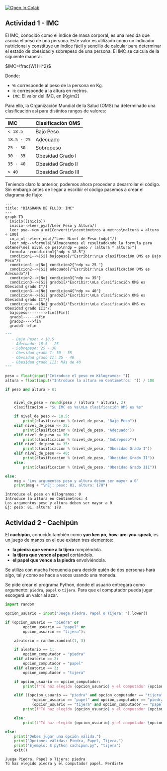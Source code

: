 <a href="https://colab.research.google.com/gist/EniDev911/34ea48dd918bf250765bdd8d0c4c8750/sentencias-condicionales-e-iterativas.ipynb" target="_parent"><img src="https://colab.research.google.com/assets/colab-badge.svg" alt="Open In Colab"/></a>

## Actividad 1 - IMC

El IMC, conocido como el índice de masa corporal, es una medida que asocia el peso de una persona. Este valor es utilizado como un indicador nutricional y constituye un índice fácil y sencillo de calcular para determinar el estado de obesidad y sobrepeso de una persona. El IMC se calcula de la siguiente manera:

$IMC=\frac{W}{H^2}$

Donde:

- `W`: corresponde al peso de la persona en Kg.
- `H`: corresponde a la altura en metros.
- `IMC`: El valor del IMC, en [Kg/m2]

Para ello, la Organización Mundial de la Salud (OMS) ha determinado una clasificación así para distintos rangos de valores:


|IMC|Clasificación OMS|
|:--|:----------------|
|`< 18.5`|Bajo Peso|
|`18.5 - 25`|Adecuado|
|`25 - 30`|Sobrepeso|
|`30 - 35`|Obesidad Grado I|
|`35 - 40`|Obesidad Grado II|
|`> 40`|Obesidad Grado III|


Teniendo claro lo anterior, podemos ahora proceder a desarrollar el código. Sin embargo antes de llegar a escribir el código pasemos a crear el diagrama de flujo:

```mermaid
---
title: "DIAGRAMA DE FLUJO: IMC"
---
graph TD
  inicio([Inicio])
  inicio-->leer_pya[/Leer Peso y Altura/]
  leer_pya-->cm_a_mt[Convertir\ncentimetros a metros\naltura = altura ÷ 100]
  cm_a_mt-->leer_ndp[/"Leer Nivel de Peso (ndp)"/]
  leer_ndp-->formula["Almacenemos el resultado\nde la formula para obtener\nel nivel de peso\nndp = peso / (altura * altura)"]
  formula-->condicion1{"ndp < 18.5"}
  condicion1-->|Si| bajopeso[/"Escribir:\nLa clasificación OMS es Bajo Peso"/]
  condicion1-->|No| condicion2{"ndp <= 25 "}
  condicion2-->|Si| adecuado[/"Escribir:\nLa clasificación OMS es Adecuado"/]
  condicion2-->|No| condicion3{"ndp <= 35"}
  condicion3-->|Si| grado1[/"Escribir:\nLa clasificación OMS es Obesidad grado I"/]
  condicion3-->|No| condicion4{"ndp <= 40"}
  condicion4-->|Si| grado2[/"Escribir:\nLa clasificación OMS es Obesidad grado II"/]
  condicion4-->|No| grado3[/"Escribir:\nLa clasificación OMS es Obesidad grado III"/]
  bajopeso-------->fin([Fin])
  grado1------>fin
  grado2---->fin
  grado3-->fin
```

```python
"""
   - Bajo Peso: < 18.5
   - Adecuado: 18.5 - 25
   - Sobrepeso: 25 - 30
   - Obesidad grado I: 30 - 35
   - Obesidad grado II: 35 - 40
   - Obesidad grado III: Más de 40
"""

peso = float(input("Introduce el peso en Kilogramos: "))
altura = float(input("Introduce la altura en Centimetros: ")) / 100

if peso and altura > 0:


    nivel_de_peso = round(peso / (altura * altura), 2)
    clasificacion = "Su IMC es %s\nLa clasificación OMS es %s"

    if nivel_de_peso <= 18.5:
        print(clasificacion % (nivel_de_peso, "Bajo Peso"))
    elif nivel_de_peso <= 25:
        print(clasificacion % (nivel_de_peso, "Adecuado"))
    elif nivel_de_peso <= 30:
        print(clasificacion % (nivel_de_peso, "Sobrepeso"))
    elif nivel_de_peso <= 35:
        print(clasificacion % (nivel_de_peso, "Obesidad Grado I"))
    elif nivel_de_peso <= 40:
        print(clasificacion % (nivel_de_peso, "Obesidad Grado II"))
    else:
        print(clasificacion % (nivel_de_peso, "Obesidad Grado III"))

else:
    msg = "Los argumentos peso y altura deben ser mayor a 0"
    print(msg + "\nEj: peso: 81, altura: 178")
```

    Introduce el peso en Kilogramos: 0
    Introduce la altura en Centimetros: 4
    Los argumentos peso y altura deben ser mayor a 0
    Ej: peso: 81, altura: 178
    

## Actividad 2 - Cachipún

El **cachipún**, conocido también como **yan ken po**, **how-are-you-speak**, es un juego de manos en el que existen tres elementos:

- **la piedra que vence a la tijera** rompiéndola.
- **la tijera que vence al papel** cortándolo.
- **el papel que vence a la piedra** envolviéndola.

Se utiliza con mucha frecuencia para decidir quién de dos personas hará algo, tal y como se hace a veces usando una moneda.


Se pide crear el programa Python, donde el usuario entregará como argumento: `piedra`, `papel` o `tijera`. Para que el computador pueda jugar escogerá un valor al azar.


```python
import random

opcion_usuario = input("Juega Piedra, Papel o Tijera: ").lower()

if (opcion_usuario == "piedra" or
        opcion_usuario == "papel" or
        opcion_usuario == "tijera"):

    aleatorio = random.randint(1, 3)

    if aleatorio == 1:
        opcion_computador = "piedra"
    elif aleatorio == 2:
        opcion_computador = "papel"
    elif aleatorio == 3:
        opcion_computador = "tijera"

    if opcion_usuario == opcion_computador:
        print(f"Tú haz elegido {opcion_usuario} y el computador {opcion_computador}. Empate")

    elif ((opcion_usuario == "piedra" and opcion_computador == "tijera") or
            (opcion_usuario == "papel" and opcion_computador == "piedra") or
            (opcion_usuario == "tijera" and opcion_computador == "papel")):
        print(f"Tú haz elegido {opcion_usuario} y el computador {opcion_computador}. Ganaste")

    else:
        print(f"Tú haz elegido {opcion_usuario} y el computador {opcion_computador}. Perdiste")

else:
    print("Debes jugar una opción válida.")
    print("Opciones válidas: Piedra, Papel, Tijera.")
    print("Ejemplo: $ python cachipun.py", "tijera")
    exit()
```

    Juega Piedra, Papel o Tijera: piedra
    Tú haz elegido piedra y el computador papel. Perdiste
    
